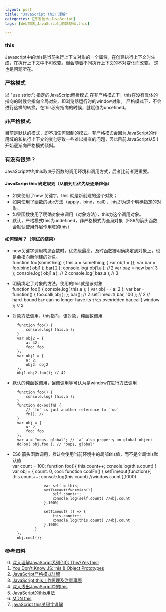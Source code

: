 ```yaml
---
layout: post
title: "JavaScript this 理解"
categories: [开发技术,JavaScript]
tags: [Web前端,JavaScript,前端基础,this]

---
```


### this
Javascript中的this是当前执行上下文对象的一个属性，在创建执行上下文时生成，在执行上下文中不可改变。但会随着不同执行上下文的不对变化而改变。 这也是问题所在。

### 严格模式
以 "use strict"; 指定的JavaScript解析模式
在非严格模式下，this在没有具体的指向的时候会指向全局对象，即浏览器运行时的window对象。
严格模式下，不会进行这样的转换，在this没有指向的时候，就赋值为undefined。

### 非严格模式
目前是默认的模式，即不加任何限制的模式。非严格模式会因为JavaScript的作用域的和执行上下文的变化导致一些难以排查的问题，因此目前JavaScript从5.1开始逐渐向严格模式倾斜。

### 有没有银弹？
JavaScript中的this取决于函数的调用环境和调用方式，后者比前者更重要。

#### JavaScript this 确定规则（从前到后优先级逐渐降低）
+ 如果使用了new 关键字，this 就是新创建的这个对象；
+ 如果使用了函数的abc方法（apply，bind，call），this即为这个明确指定的对象。
+ 如果函数使用了明确对象来调用（对象方法），this为这个调用对象。
+ 默认，严格模式this为undefined，非严格模式为全局对象（ES6的箭头函数会默认使用外层作用域的this）

#### 如何理解？（测试的结果）
+ new关键字调用构造函数时，优先级最高，及时函数被明确绑定到对象上，也是会指向新创建的对象。    
        function foo(something) {
            this.a = something;
        }
        var obj1 = {};
        var bar = foo.bind( obj1 );
        bar( 2 );
        console.log( obj1.a ); // 2
        var baz = new bar( 3 );
        console.log( obj1.a ); // 2
        console.log( baz.a ); // 3

+ 明确绑定了对象的方法，使用的this就是该对象           
        function foo() {
            console.log( this.a );
        }
        var obj = {
            a: 2
        };
        var bar = function() {
            foo.call( obj );
        };
        bar(); // 2
        setTimeout( bar, 100 ); // 2
        // hard-bound `bar` can no longer have its `this` overridden
        bar.call( window ); // 2　　
        
+ 对象方法调用，this指向，该对象，纯函数调用

        function foo() {
            console.log( this.a );
        }
        var obj2 = {
            a: 42,
            foo: foo
        };
        var obj1 = {
            a: 2,
            obj2: obj2
        };
        obj1.obj2.foo(); // 42

+ 默认的纯函数调用，回调调用等可认为是window在进行方法调用       

        function foo() {
            console.log( this.a );
        }
        function doFoo(fn) {
            // `fn` is just another reference to `foo`
            fn(); //
        }
        var obj = {
            a: 2,
            foo: foo
        };
        var a = "oops, global"; // `a` also property on global object
        doFoo( obj.foo ); // "oops, global"
+ ES6 箭头函数调用，默认会使用当前环境中的局部this值，而不是全局this默认值            
        var count = 100;
        function foo(){
            this.count++;
            console.log(this.count)
        }
        var obj = {
            count: 0,
            cool: function coolFn() {
                    setTimeout(function(){
                        this.count++;
                        console.log(this.count) //window.count
                    },1000)
                    
                    var self = this;
                    setTimeout(function(){
                        self.count++;
                        console.log(self.count) //obj.count
                    },1000)
                    
                    setTimeout( () => {
                        this.count++;
                        console.log(this.count) //obj.count
                    },1000)
                }
        };
        obj.cool();


### 参考资料
0. [深入理解JavaScript系列(13): This?Yes,this!](http://www.cnblogs.com/TomXu/archive/2012/01/17/2310479.html)
0. [You Don't Know JS: this & Object Prototypes](https://github.com/getify/You-Dont-Know-JS/blob/master/this%20&%20object%20prototypes/README.md#you-dont-know-js-this--object-prototypes)
0. [JavaScript严格模式详解](http://www.ruanyifeng.com/blog/2013/01/javascript_strict_mode.html)
1. [JavaScript this工作原理及注意事项](http://blog.jobbole.com/67347/)
2. [深入浅出JavaScript中的this](http://www.ibm.com/developerworks/cn/web/1207_wangqf_jsthis/)
3. [JavaScript的this用法](http://www.ruanyifeng.com/blog/2010/04/using_this_keyword_in_javascript.html)
4. [MDN this](https://developer.mozilla.org/en-US/docs/Web/JavaScript/Reference/Operators/this)
5. [javaScript this关键字详解](http://www.cnblogs.com/justany/archive/2012/11/01/the_keyword_this_in_javascript.html)